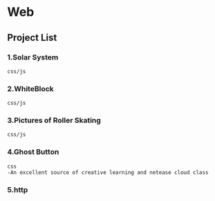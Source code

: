 # Web

## Project List

### 1.Solar System
	css/js

### 2.WhiteBlock
	css/js

### 3.Pictures of Roller Skating
	css/js

### 4.Ghost Button
	css  
	-An excellent source of creative learning and netease cloud class
	
### 5.http

